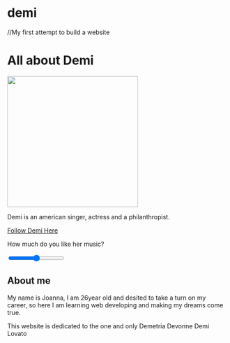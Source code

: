 # demi
//My first attempt to build a website

<!doctype html>
<html>
 <head>
  <link rel="stylesheet" href="stylesheet.css">
  <title>All about Demi</title>
 </head>
 <body>
  <h1>All about Demi</h1>
  <img
   src="https://images.app.goo.gl/kSm2pACQ276eqDcb6"
   width="300" height="300" />
  <p>Demi is an american singer, actress and a
   philanthropist.</p>
  <a
   href=https://instagram.com/ddlovato?igshid=18gful6d8dqt5>Follow
   Demi Here</a> <p>How much do you like her music?</p>
   <input type="range">
   <h2>About me</h2>
   <p>My name is Joanna, I am 26year old and desited to
    take a turn on my career, so here I am learning web
    developing and making my dreams come true.</p>
   <p>This website is dedicated to the one and only
    Demetria Devonne Demi Lovato</p>
 </body>
</html>
